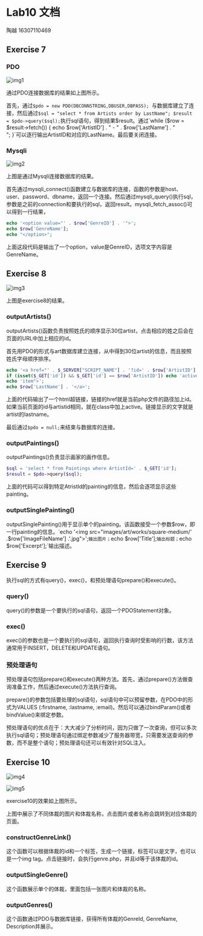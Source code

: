 # Lab10 文档

陶越 16307110469



## Exercise 7

### PDO

![img1](https://tva1.sinaimg.cn/large/007S8ZIlgy1gfjrfk13zdj31d70u0dok.jpg)

 通过PDO连接数据库的结果如上图所示。

首先，通过`$pdo = new PDO(DBCONNSTRING,DBUSER,DBPASS); `与数据库建立了连接，然后通过`$sql = "select * from Artists order by LastName"; $result = $pdo->query($sql);`执行sql语句，得到结果$result。通过`while ($row = $result->fetch()) {
echo $row['ArtistID'] . " - " . $row['LastName'] . "<br/>";  }`可以逐行输出ArtistID和对应的LastName。最后要关闭连接。

### Mysqli

![img2](https://tva1.sinaimg.cn/large/007S8ZIlgy1gfjrktrp6jj31d70u043g.jpg)

上图是通过Mysqli连接数据库的结果。

首先通过mysqli_connect()函数建立与数据库的连接，函数的参数是host、user、password、dbname，返回一个连接。然后通过mysqli_query()执行sql，参数是之前的connection和要执行的sql，返回result。mysqli_fetch_assoc()可以得到一行结果，

```php
echo '<option value="' . $row['GenreID'] . '">'; 
echo $row['GenreName'];
echo "</option>";
```

上面这段代码是输出了一个option，value是GenreID，选项文字内容是GenreName。



## Exercise 8

![img3](https://tva1.sinaimg.cn/large/007S8ZIlgy1gfjrs6mnu4j31dd0u01kx.jpg)

上图是exercise8的结果。

### outputArtists()

outputArtists()函数负责按照姓氏的顺序显示30位artist，点击相应的姓之后会在页面的URL中加上相应的id。

首先用PDO的形式与art数据库建立连接，从中得到30位artist的信息，而且按照姓氏字母顺序排序。

```php
echo '<a href="' . $_SERVER["SCRIPT_NAME"] . '?id=' . $row['ArtistID'] . '" class="';
if (isset($_GET['id']) && $_GET['id'] == $row['ArtistID']) echo 'active ';
echo 'item">';
echo $row['LastName'] . '</a>';
```

上面的代码输出了一个html超链接，链接的href就是当前php文件的路径加上id。如果当前页面的id与artistid相同，就在class中加上active。链接显示的文字就是artist的lastname。

最后通过`$pdo = null;`来结束与数据库的连接。

### outputPaintings()

outputPaintings()负责显示画家的画作信息。

```php
$sql = 'select * from Paintings where ArtistId=' . $_GET['id'];
$result = $pdo->query($sql);
```

上面的代码可以得到特定AtristId的painting的信息，然后会逐项显示这些painting。

### outputSinglePainting()
outputSinglePainting()用于显示单个的painting。该函数接受一个参数$row，即一行painting的信息。`echo '<img src="images/art/works/square-medium/' .$row['ImageFileName'] .'.jpg">';`输出图片；`echo $row['Title'];`输出标题；`echo $row['Excerpt'];`输出描述。



## Exercise 9

执行sql的方式有query()，exec()，和预处理语句prepare()和execute()。

### query()

query()的参数是一个要执行的sql语句，返回一个PDOStatement对象。

### exec()

exec()的参数也是一个要执行的sql语句，返回执行查询时受影响的行数，该方法通常用于INSERT，DELETE和UPDATE语句。

### 预处理语句

预处理语句包括prepare()和execute()两种方法。首先，通过prepare()方法做查询准备工作，然后通过execute()方法执行查询。

prepare()的参数包括要处理的sql语句，sql语句中可以预留参数，在PDO中的形式为VALUES (:firstname, :lastname, :email)。然后可以通过bindParam()或者bindValue()来绑定参数。

预处理语句的优点在于：大大减少了分析时间，因为只做了一次查询，但可以多次执行sql语句；预处理语句通过绑定参数减少了服务器带宽，只需要发送查询的参数，而不是整个语句；预处理语句还可以有效针对SQL注入。



## Exercise 10

![img4](https://tva1.sinaimg.cn/large/007S8ZIlgy1gfjumihlnjj31da0u01l0.jpg)

![img5](https://tva1.sinaimg.cn/large/007S8ZIlgy1gfjv2nf1glj31db0u07fc.jpg)

exercise10的效果如上图所示。

上图中展示了不同体裁的图片和体裁名称，点击图片或者名称会跳转到对应体裁的页面。

###  constructGenreLink()

这个函数可以根据体裁的id和一个标签，生成一个链接，标签可以是文字，也可以是一个img tag。点击链接时，会执行genre.php，并且id等于该体裁的id。

### outputSingleGenre()

这个函数展示单个的体裁，里面包括一张图片和体裁的名称。

### outputGenres()

这个函数通过PDO与数据库链接，获得所有体裁的GenreId, GenreName, Description并展示。
